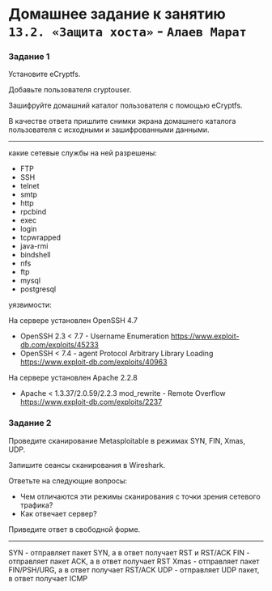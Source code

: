 # Домашнее задание к занятию `13.2. «Защита хоста»` - `Алаев Марат`


### Задание 1

Установите eCryptfs.

Добавьте пользователя cryptouser.

Зашифруйте домашний каталог пользователя с помощью eCryptfs.

В качестве ответа пришлите снимки экрана домашнего каталога пользователя с исходными и зашифрованными данными.

___

какие сетевые службы на ней разрешены:

+ FTP
+ SSH
+ telnet
+ smtp
+ http
+ rpcbind
+ exec
+ login
+ tcpwrapped
+ java-rmi
+ bindshell
+ nfs
+ ftp
+ mysql
+ postgresql

уязвимости:

На сервере установлен OpenSSH 4.7 

+ OpenSSH 2.3 < 7.7 - Username Enumeration https://www.exploit-db.com/exploits/45233
+ OpenSSH < 7.4 - agent Protocol Arbitrary Library Loading
https://www.exploit-db.com/exploits/40963

На сервере установлен Apache 2.2.8
+ Apache < 1.3.37/2.0.59/2.2.3 mod_rewrite - Remote Overflow
https://www.exploit-db.com/exploits/2237



### Задание 2

Проведите сканирование Metasploitable в режимах SYN, FIN, Xmas, UDP.

Запишите сеансы сканирования в Wireshark.

Ответьте на следующие вопросы:

+ Чем отличаются эти режимы сканирования с точки зрения сетевого трафика?
+ Как отвечает сервер?

Приведите ответ в свободной форме.

___

SYN - отправляет пакет SYN, а в ответ получает RST и RST/ACK
FIN - отправляет пакет ACK, а в ответ получает RST
Xmas - отправляет пакет FIN/PSH/URG, а в ответ получает RST/ACK
UDP - отправляет UDP пакет, в ответ получает ICMP
